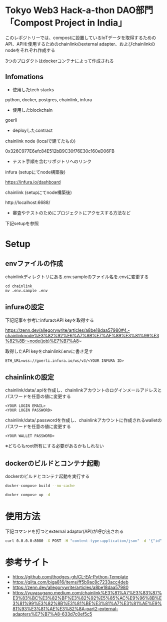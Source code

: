 # Tokyo Web3 Hack-a-thon DAO部門 「Compost Project in India」

このレポジトリーでは、compostに設置しているIoTデータを取得するためのAPI、APIを使用するためのchainlinkのexternal adapter、およびchainlinkのnodeをそれぞれ作成する

3つのプロダクトはdockerコンテナによって作成される

## Infomations

- 使用したtech stacks

 python, docker, postgres, chainlink, infura

- 使用したblockchain

goerli

- deployしたcontract

chainlink node (localで建てたもの)

0x326C977E6efc84E512bB9C30f76E30c160eD06FB

- テスト手順を含むリポジトリへのリンク

infura (setupにてnode構築後)

https://infura.io/dashboard

chainlink (setupにてnode構築後)

http://localhost:6688/

- 審査やテストのためにプロジェクトにアクセスする方法など

下記setupを参照


# Setup

## envファイルの作成

chainlinkディレクトリにある.env.sampleのファイル名を.envに変更する

```
cd chainlink
mv .env.sample .env
```

## infuraの設定

下記記事を参考にinfuraのAPI keyを取得する

https://zenn.dev/allegorywrite/articles/a8be18daa57980#4.-chainlinknode%E3%82%92%E6%A7%8B%E7%AF%89%E3%81%99%E3%82%8B-~node(job)%E7%B7%A8~

取得したAPI keyをchainlink/.envに書き足す

```
ETH_URL=wss://goerli.infura.io/ws/v3/<YOUR INFURA ID>
```

## chainlinkの設定

chainlink/data/.apiを作成し、chainlinkアカウントのログインメールアドレスとパスワードを任意の値に変更する

```
<YOUR LOGIN EMAIL>
<YOUR LOGIN PASSWORD>
```

chainlink/data/.passwordを作成し、chainlinkアカウントに作成されるwalletのパスワードを任意の値に変更する

```
<YOUR WALLET PASSWORD>
```

※どちらもroot所有にする必要があるかもしれない

## dockerのビルドとコンテナ起動

dockerのビルドとコンテナ起動を実行する

```bash
docker-compose build --no-cache
```

```bash
docker compose up -d
```

# 使用方法

下記コマンドを打つとexternal adaptor(API)が呼び出される

```bash
curl 0.0.0.0:8080 -X POST -H "content-type:application/json" -d '{"id": 2, "data": {"key": ""}}' 
```

# 参考サイト

- https://github.com/thodges-gh/CL-EA-Python-Template
- https://qiita.com/biga816/items/ff5b9ac8c7233acc4deb
- https://zenn.dev/allegorywrite/articles/a8be18daa57980
- https://yuyasugano.medium.com/chainlink%E3%81%A7%E3%83%87%E3%83%BC%E3%82%BF%E3%82%92%E5%85%AC%E9%96%8B%E3%81%99%E3%82%8B%E3%81%BE%E3%81%A7%E3%81%AE%E9%81%93%E3%81%AE%E3%82%8A-part2-external-adapters%E7%B7%A8-633d7c0ef5c5
